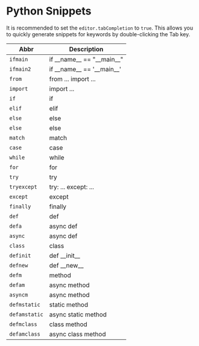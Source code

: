 # Python Snippets

It is recommended to set the `editor.tabCompletion` to `true`. This allows you to quickly generate snippets for keywords by double-clicking the Tab key.

| Abbr        | Description                       |
| ----------- | --------------------------------- |
| `ifmain`      | if \_\_name\_\_ == "\_\_main\_\_" |
| `ifmain2`     | if \_\_name\_\_ == '\_\_main\_\_' |
| `from`        | from ... import ...               |
| `import`      | import ...                        |
| `if`          | if                                |
| `elif`        | elif                              |
| `else`        | else                              |
| `else`        | else                              |
| `match`       | match                             |
| `case`        | case                              |
| `while`       | while                             |
| `for`         | for                               |
| `try`         | try                               |
| `tryexcept`   | try: ... except: ...              |
| `except`      | except                            |
| `finally`     | finally                           |
| `def`         | def                               |
| `defa`        | async def                         |
| `async`       | async def                         |
| `class`       | class                             |
| `definit`     | def \_\_init\_\_                  |
| `defnew`      | def \_\_new\_\_                   |
| `defm`        | method                            |
| `defam`       | async method                      |
| `asyncm`      | async method                      |
| `defmstatic`  | static method                     |
| `defamstatic` | async static method               |
| `defmclass`   | class method                      |
| `defamclass`  | async class method                |
